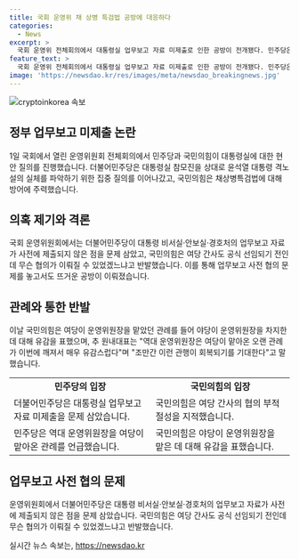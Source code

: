 ```yaml
---
title: 국회 운영위 채 상병 특검법 공방에 대응하다
categories:
  - News
excerpt: >
  국회 운영위 전체회의에서 대통령실 업무보고 자료 미제출로 인한 공방이 전개됐다. 민주당은 윤석열 대통령 격노설 및 대통령실 관련 의혹에 대한 집중 질의를 요구하며, 국민의힘은 채상병 특검법에 대한 입장을 강조하며 반발했다. 업무보고 사전 협의 문제와 운영위원장 선출 관례에 대한 논의도 이뤄졌다. 공방 속에서 양당 간 갑질과 비판도 이어졌으며, 민주당은 이번 관례 깨짐을 유감으로 표명했다.
feature_text: >
  국회 운영위 전체회의에서 대통령실 업무보고 자료 미제출로 인한 공방이 전개됐다. 민주당은 윤석열 대통령 격노설 및 대통령실 관련 의혹에 대한 집중 질의를 요구하며, 국민의힘은 채상병 특검법에 대한 입장을 강조하며 반발했다. 업무보고 사전 협의 문제와 운영위원장 선출 관례에 대한 논의도 이뤄졌다. 공방 속에서 양당 간 갑질과 비판도 이어졌으며, 민주당은 이번 관례 깨짐을 유감으로 표명했다.
image: 'https://newsdao.kr/res/images/meta/newsdao_breakingnews.jpg'
---
```


<p><img src="https://newsdao.kr/res/images/meta/newsdao_breakingnews.jpg" alt="cryptoinkorea 속보" /></p>

<h2 data-ke-size="size26">정부 업무보고 미제출 논란</h2>

<p data-ke-size="size16">1일 국회에서 열린 운영위원회 전체회의에서 민주당과 국민의힘이 대통령실에 대한 현안 질의를 진행했습니다. 더불어민주당은 대통령실 참모진을 상대로 윤석열 대통령 격노설의 실체를 파악하기 위한 집중 질의를 이어나갔고, 국민의힘은 채상병특검법에 대해 방어에 주력했습니다.</p>

<h2 data-ke-size="size26">의혹 제기와 격론</h2>

<p data-ke-size="size16">국회 운영위원회에서는 더불어민주당이 대통령 비서실·안보실·경호처의 업무보고 자료가 사전에 제출되지 않은 점을 문제 삼았고, 국민의힘은 여당 간사도 공식 선임되기 전인데 무슨 협의가 이뤄질 수 있었겠느냐고 반발했습니다. 이를 통해 업무보고 사전 협의 문제를 놓고서도 뜨거운 공방이 이뤄졌습니다.</p>

<h2 data-ke-size="size26">관례와 통한 반발</h2>

<p data-ke-size="size16">이날 국민의힘은 여당이 운영위원장을 맡았던 관례를 들어 야당이 운영위원장을 차지한 데 대해 유감을 표했으며, 추 원내대표는 "역대 운영위원장은 여당이 맡아온 오랜 관례가 이번에 깨져서 매우 유감스럽다"며 "조만간 이런 관행이 회복되기를 기대한다"고 말했습니다.</p>

<table>
  <tr>
    <td style="text-align: center; height: 17px;"><b>민주당의 입장</b></td>
    <td style="text-align: center; height: 17px;"><b>국민의힘의 입장</b></td>
  </tr>
  <tr>
    <td>더불어민주당은 대통령실 업무보고 자료 미제출을 문제 삼았습니다.</td>
    <td>국민의힘은 여당 간사의 협의 부적절성을 지적했습니다.</td>
  </tr>
  <tr>
    <td>민주당은 역대 운영위원장을 여당이 맡아온 관례를 언급했습니다.</td>
    <td>국민의힘은 야당이 운영위원장을 맡은 데 대해 유감을 표했습니다.</td>
  </tr>
</table>

<h2 data-ke-size="size26">업무보고 사전 협의 문제</h2>

<p data-ke-size="size16">운영위원회에서 더불어민주당은 대통령 비서실·안보실·경호처의 업무보고 자료가 사전에 제출되지 않은 점을 문제 삼았습니다. 국민의힘은 여당 간사도 공식 선임되기 전인데 무슨 협의가 이뤄질 수 있었겠느냐고 반발했습니다.</p>
실시간 뉴스 속보는, <a href="https://newsdao.kr" rel="dofollow">https://newsdao.kr</a>


